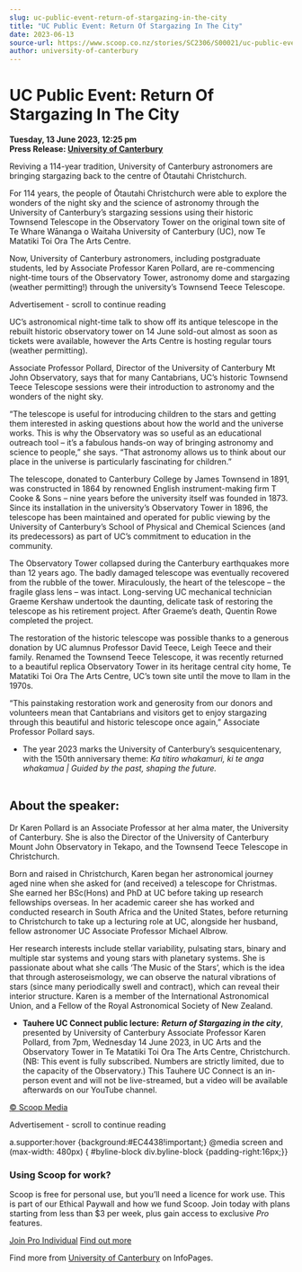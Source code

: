 ```yaml
---
slug: uc-public-event-return-of-stargazing-in-the-city
title: "UC Public Event: Return Of Stargazing In The City"
date: 2023-06-13
source-url: https://www.scoop.co.nz/stories/SC2306/S00021/uc-public-event-return-of-stargazing-in-the-city.htm
author: university-of-canterbury
---
```

UC Public Event: Return Of Stargazing In The City
=================================================

**Tuesday, 13 June 2023, 12:25 pm**  
**Press Release: [University of Canterbury](https://info.scoop.co.nz/University_of_Canterbury)**

Reviving a 114-year tradition, University of Canterbury astronomers are bringing stargazing back to the centre of Ōtautahi Christchurch.

For 114 years, the people of Ōtautahi Christchurch were able to explore the wonders of the night sky and the science of astronomy through the University of Canterbury’s stargazing sessions using their historic Townsend Telescope in the Observatory Tower on the original town site of Te Whare Wānanga o Waitaha University of Canterbury (UC), now Te Matatiki Toi Ora The Arts Centre.

Now, University of Canterbury astronomers, including postgraduate students, led by Associate Professor Karen Pollard, are re-commencing night-time tours of the Observatory Tower, astronomy dome and stargazing (weather permitting!) through the university’s Townsend Teece Telescope.

Advertisement - scroll to continue reading





UC’s astronomical night-time talk to show off its antique telescope in the rebuilt historic observatory tower on 14 June sold-out almost as soon as tickets were available, however the Arts Centre is hosting regular tours (weather permitting).

Associate Professor Pollard, Director of the University of Canterbury Mt John Observatory, says that for many Cantabrians, UC’s historic Townsend Teece Telescope sessions were their introduction to astronomy and the wonders of the night sky.

“The telescope is useful for introducing children to the stars and getting them interested in asking questions about how the world and the universe works. This is why the Observatory was so useful as an educational outreach tool – it’s a fabulous hands-on way of bringing astronomy and science to people,” she says. “That astronomy allows us to think about our place in the universe is particularly fascinating for children.”

The telescope, donated to Canterbury College by James Townsend in 1891, was constructed in 1864 by renowned English instrument-making firm T Cooke & Sons – nine years before the university itself was founded in 1873. Since its installation in the university’s Observatory Tower in 1896, the telescope has been maintained and operated for public viewing by the University of Canterbury’s School of Physical and Chemical Sciences (and its predecessors) as part of UC’s commitment to education in the community.

The Observatory Tower collapsed during the Canterbury earthquakes more than 12 years ago. The badly damaged telescope was eventually recovered from the rubble of the tower. Miraculously, the heart of the telescope – the fragile glass lens – was intact. Long-serving UC mechanical technician Graeme Kershaw undertook the daunting, delicate task of restoring the telescope as his retirement project. After Graeme’s death, Quentin Rowe completed the project.

The restoration of the historic telescope was possible thanks to a generous donation by UC alumnus Professor David Teece, Leigh Teece and their family. Renamed the Townsend Teece Telescope, it was recently returned to a beautiful replica Observatory Tower in its heritage central city home, Te Matatiki Toi Ora The Arts Centre, UC’s town site until the move to Ilam in the 1970s.

“This painstaking restoration work and generosity from our donors and volunteers mean that Cantabrians and visitors get to enjoy stargazing through this beautiful and historic telescope once again,” Associate Professor Pollard says.

*   The year 2023 marks the University of Canterbury’s sesquicentenary, with the 150th anniversary theme: _Ka titiro whakamuri, ki te anga whakamua | Guided by the past, shaping the future._  
     

About the speaker:
------------------

Dr Karen Pollard is an Associate Professor at her alma mater, the University of Canterbury. She is also the Director of the University of Canterbury Mount John Observatory in Tekapo, and the Townsend Teece Telescope in Christchurch.

Born and raised in Christchurch, Karen began her astronomical journey aged nine when she asked for (and received) a telescope for Christmas. She earned her BSc(Hons) and PhD at UC before taking up research fellowships overseas. In her academic career she has worked and conducted research in South Africa and the United States, before returning to Christchurch to take up a lecturing role at UC, alongside her husband, fellow astronomer UC Associate Professor Michael Albrow.

Her research interests include stellar variability, pulsating stars, binary and multiple star systems and young stars with planetary systems. She is passionate about what she calls ‘The Music of the Stars’, which is the idea that through asteroseismology, we can observe the natural vibrations of stars (since many periodically swell and contract), which can reveal their interior structure. Karen is a member of the International Astronomical Union, and a Fellow of the Royal Astronomical Society of New Zealand.

*   **Tauhere UC Connect public lecture:** _**Return of Stargazing in the city**_, presented by University of Canterbury Associate Professor Karen Pollard, from 7pm, Wednesday 14 June 2023, in UC Arts and the Observatory Tower in Te Matatiki Toi Ora The Arts Centre, Christchurch. (NB: This event is fully subscribed. Numbers are strictly limited, due to the capacity of the Observatory.) This Tauhere UC Connect is an in-person event and will not be live-streamed, but a video will be available afterwards on our YouTube channel.

[© Scoop Media](http://www.scoop.co.nz/about/terms.html)  

Advertisement - scroll to continue reading



a.supporter:hover {background:#EC4438!important;} @media screen and (max-width: 480px) { #byline-block div.byline-block {padding-right:16px;}}

### Using Scoop for work?

Scoop is free for personal use, but you’ll need a licence for work use. This is part of our Ethical Paywall and how we fund Scoop. Join today with plans starting from less than $3 per week, plus gain access to exclusive _Pro_ features.  
  
[Join Pro Individual](https://pro.scoop.co.nz/Individual/?from=ProIn24) [Find out more](https://pro.scoop.co.nz/using-scoop-for-work/?from=ProIn24)

Find more from [University of Canterbury](https://info.scoop.co.nz/University_of_Canterbury) on InfoPages.